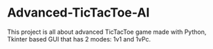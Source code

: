 # Advanced-TicTacToe-AI
This project is all about advanced TicTacToe game made with Python, Tkinter based GUI that has 2 modes: 1v1 and 1vPc.
